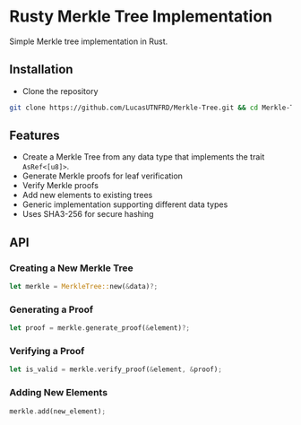 # Rusty Merkle Tree Implementation

Simple Merkle tree implementation in Rust.

## Installation

- Clone the repository
```bash
git clone https://github.com/LucasUTNFRD/Merkle-Tree.git && cd Merkle-Tree
```

## Features

- Create a Merkle Tree from any data type that implements the trait `AsRef<[u8]>`.
- Generate Merkle proofs for leaf verification
- Verify Merkle proofs
- Add new elements to existing trees
- Generic implementation supporting different data types
- Uses SHA3-256 for secure hashing

## API

### Creating a New Merkle Tree

```rust
let merkle = MerkleTree::new(&data)?;
```

### Generating a Proof

```rust
let proof = merkle.generate_proof(&element)?;
```

### Verifying a Proof

```rust
let is_valid = merkle.verify_proof(&element, &proof);
```

### Adding New Elements

```rust
merkle.add(new_element);
```
